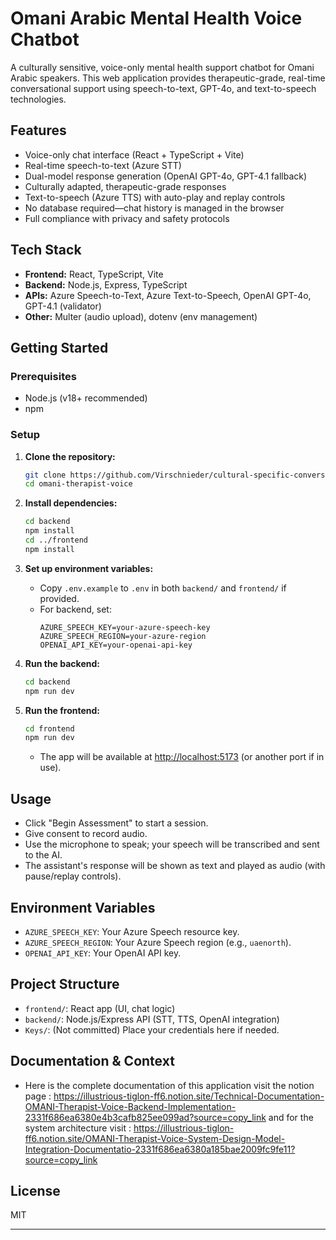 # Omani Arabic Mental Health Voice Chatbot

A culturally sensitive, voice-only mental health support chatbot for Omani Arabic speakers. This web application provides therapeutic-grade, real-time conversational support using speech-to-text, GPT-4o, and text-to-speech technologies.

## Features

- Voice-only chat interface (React + TypeScript + Vite)
- Real-time speech-to-text (Azure STT)
- Dual-model response generation (OpenAI GPT-4o, GPT-4.1 fallback)
- Culturally adapted, therapeutic-grade responses
- Text-to-speech (Azure TTS) with auto-play and replay controls
- No database required—chat history is managed in the browser
- Full compliance with privacy and safety protocols

## Tech Stack

- **Frontend:** React, TypeScript, Vite
- **Backend:** Node.js, Express, TypeScript
- **APIs:** Azure Speech-to-Text, Azure Text-to-Speech, OpenAI GPT-4o, GPT-4.1 (validator)
- **Other:** Multer (audio upload), dotenv (env management)

## Getting Started

### Prerequisites

- Node.js (v18+ recommended)
- npm

### Setup

1. **Clone the repository:**
   ```bash
   git clone https://github.com/Virschnieder/cultural-specific-conversational-bot-for-mental-health.git
   cd omani-therapist-voice
   ```

2. **Install dependencies:**
   ```bash
   cd backend
   npm install
   cd ../frontend
   npm install
   ```

3. **Set up environment variables:**
   - Copy `.env.example` to `.env` in both `backend/` and `frontend/` if provided.
   - For backend, set:
     ```
     AZURE_SPEECH_KEY=your-azure-speech-key
     AZURE_SPEECH_REGION=your-azure-region
     OPENAI_API_KEY=your-openai-api-key
     ```

4. **Run the backend:**
   ```bash
   cd backend
   npm run dev
   ```

5. **Run the frontend:**
   ```bash
   cd frontend
   npm run dev
   ```
   - The app will be available at [http://localhost:5173](http://localhost:5173) (or another port if in use). 

## Usage

- Click "Begin Assessment" to start a session.
- Give consent to record audio.
- Use the microphone to speak; your speech will be transcribed and sent to the AI.
- The assistant's response will be shown as text and played as audio (with pause/replay controls).

## Environment Variables

- `AZURE_SPEECH_KEY`: Your Azure Speech resource key.
- `AZURE_SPEECH_REGION`: Your Azure Speech region (e.g., `uaenorth`).
- `OPENAI_API_KEY`: Your OpenAI API key.

## Project Structure

- `frontend/`: React app (UI, chat logic)
- `backend/`: Node.js/Express API (STT, TTS, OpenAI integration)
- `Keys/`: (Not committed) Place your credentials here if needed.

## Documentation & Context

- Here is the complete documentation of this application visit the notion page : https://illustrious-tiglon-ff6.notion.site/Technical-Documentation-OMANI-Therapist-Voice-Backend-Implementation-2331f686ea6380e4b3cafb825ee099ad?source=copy_link
and for the system architecture visit : https://illustrious-tiglon-ff6.notion.site/OMANI-Therapist-Voice-System-Design-Model-Integration-Documentatio-2331f686ea6380a185bae2009fc9fe11?source=copy_link
## License

MIT

---
